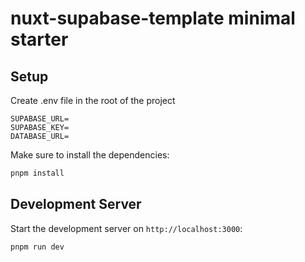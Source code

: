 # nuxt-supabase-template minimal starter

## Setup

Create .env file in the root of the project
```shell
SUPABASE_URL=
SUPABASE_KEY=
DATABASE_URL=
```

Make sure to install the dependencies:

```bash
pnpm install
```

## Development Server

Start the development server on `http://localhost:3000`:

```bash
pnpm run dev
```
